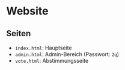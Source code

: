 # Website

## Seiten

- `index.html`: Hauptseite
- `admin.html`: Admin-Bereich (Passwort: `2q`)
- `vote.html`: Abstimmungsseite